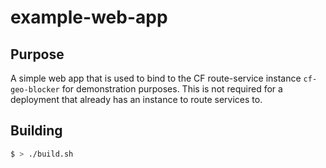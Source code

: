 # example-web-app

## Purpose
A simple web app that is used to bind to the CF route-service instance `cf-geo-blocker` for demonstration purposes. This is not required for a deployment that already has an instance to route services to.

## Building
```bash
$ > ./build.sh
```
